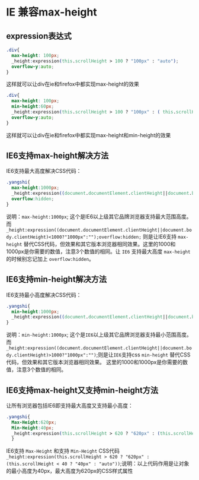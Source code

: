 # IE 兼容max-height

## expression表达式

```css
.div{
  max-height: 100px;
  _height:expression(this.scrollHeight > 100 ? "100px" : "auto");
  overflow-y:auto;
}
```

这样就可以让div在ie和firefox中都实现max-height的效果

```css
.div{
  max-height: 100px;
  min-height:60px;
  _height:expression(this.scrollHeight > 100 ? "100px" : ( this.scrollHeight < 60 ? "60px" : "auto"));
  overflow-y:auto;
}
```

这样就可以让div在ie和firefox中都实现max-height和min-height的效果

## IE6支持max-height解决方法

IE6支持最大高度解决CSS代码：

```css
.yangshi{
  max-height:1000px;
  _height:expression((document.documentElement.clientHeight||document.body.clientHeight)<1000?"1000px":"");
  overflow:hidden;
}
```

说明：`max-height:1000px`; 这个是IE6以上级其它品牌浏览器支持最大范围高度。而 `_height:expression((document.documentElement.clientHeight||document.body.clientHeight)<1000?"1000px":"");overflow:hidden;` 则是让IE6支持 `max-height` 替代CSS代码，但效果和其它版本浏览器相同效果。这里的1000和1000px是你需要的数值，注意3个数值的相同。让 `IE6` 支持最大高度 `max-height` 的时候别忘记加上 `overflow:hidden`。

## IE6支持min-height解决方法

IE6支持最小高度解决CSS代码：

```css
.yangshi{
  min-height:1000px;
  _height:expression((document.documentElement.clientHeight||document.body.clientHeight)>1000?"1000px":"");
}
```

说明：`min-height:1000px`; 这个是`IE6`以上级其它品牌浏览器支持最小范围高度。而 `_height:expression((document.documentElement.clientHeight||document.body.clientHeight)>1000?"1000px":"")`;则是让`IE6`支持css `min-height` 替代CSS代码，但效果和其它版本浏览器相同效果。 这里的1000和1000px是你需要的数值，注意3个数值的相同。

## IE6支持max-height又支持min-height方法

让所有浏览器包括IE6即支持最大高度又支持最小高度：

```css
.yangshi{
  Max-Height:620px;
  Min-Height:40px;
  _height:expression(this.scrollHeight > 620 ? "620px" : (this.scrollHeight < 40 ? "40px" : "auto"));
  }
```

IE6支持 `Max-Height` 和支持 `Min-Height` CSS代码 `_height:expression(this.scrollHeight > 620 ? "620px" : (this.scrollHeight < 40 ? "40px" : "auto"))`;说明：以上代码作用是让对象的最小高度为40px，最大高度为620px的CSS样式属性
